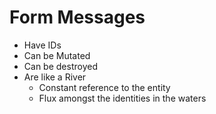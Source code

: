 # Form Messages

- Have IDs
- Can be Mutated
- Can be destroyed
- Are like a River
  - Constant reference to the entity
  - Flux amongst the identities in the waters